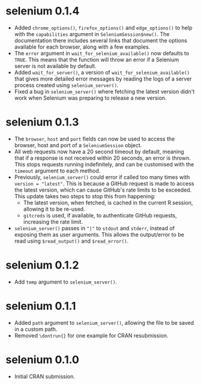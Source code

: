 # selenium 0.1.4

- Added `chrome_options()`, `firefox_options()` and `edge_options()` to help
  with the `capabilities` argument in `SeleniumSession$new()`. The documentation
  there includes several links that document the options available for each
  browser, along with a few examples.
- The `error` argument in `wait_for_selenium_available()` now defaults to
  `TRUE`. This means that the function will throw an error if a Selenium server
  is not available by default.
- Added `wait_for_server()`, a version of `wait_for_selenium_available()` that
  gives more detailed error messages by reading the logs of a server process
  created using `selenium_server()`.
- Fixed a bug in `selenium_server()` where fetching the latest version
  didn't work when Selenium was preparing to release a new version.

# selenium 0.1.3

- The `browser`, `host` and `port` fields can now be used to access the browser,
  host and port of a `SeleniumSession` object.
- All web requests now have a 20 second timeout by default, meaning that if a
  response is not received within 20 seconds, an error is thrown. This stops
  requests running indefinitely, and can be customised with the `timeout`
  argument to each method.
- Previously, `selenium_server()` could error if called too many times with
  `version = "latest"`. This is because a GitHub request is made to access
  the latest version, which can cause GitHub's rate limits to be exceeded.
  This update takes two steps to stop this from happening:
  - The latest version, when fetched, is cached in the current R session,
    allowing it to be re-used.
  - `gitcreds` is used, if available, to authenticate GitHub requests,
    increasing the rate limit.
- `selenium_server()` passes in `"|"` to `stdout` and `stderr`, instead of
  exposing them as user arguments. This allows the output/error to be read
  using `$read_output()` and `$read_error()`.

# selenium 0.1.2

- Add `temp` argument to `selenium_server()`.

# selenium 0.1.1

- Added `path` argument to `selenium_server()`, allowing the file to be
  saved in a custom path.
- Removed `\dontrun{}` for one example for CRAN resubmission.

# selenium 0.1.0

- Initial CRAN submission.
